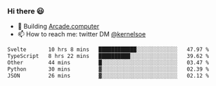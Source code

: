 ### Hi there 😃

- 🔨 Building [Arcade.computer](https://arcade.computer)
- 📫 How to reach me: twitter DM [@kernelsoe](https://twitter.com/kernelsoe)

<!--START_SECTION:waka-->

```txt
Svelte       10 hrs 8 mins   ████████████░░░░░░░░░░░░░   47.97 %
TypeScript   8 hrs 22 mins   ██████████░░░░░░░░░░░░░░░   39.62 %
Other        44 mins         █░░░░░░░░░░░░░░░░░░░░░░░░   03.47 %
Python       30 mins         ▓░░░░░░░░░░░░░░░░░░░░░░░░   02.39 %
JSON         26 mins         ▓░░░░░░░░░░░░░░░░░░░░░░░░   02.12 %
```

<!--END_SECTION:waka-->
